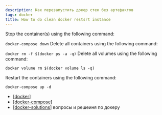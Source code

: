 ```yaml
---
description: Как перезапустить докер стек без артефактов
tags: docker
title: How to do clean docker restsrt instance
---
```

Stop the container(s) using the following command:

`docker-compose down`
Delete all containers using the following command:

`docker rm -f $(docker ps -a -q)`
Delete all volumes using the following command:

`docker volume rm $(docker volume ls -q)`

Restart the containers using the following command:

`docker-compose up -d`

- [[docker]]
- [[docker-compose]]
- [[docker-solutions]] вопросы и решеиня по докеру

[//begin]: # "Autogenerated link references for markdown compatibility"
[docker]: ..%2Flists%2Fdocker "Docker"
[docker-compose]: docker-compose "Docker compose"
[docker-solutions]: docker-solutions "docker solutions"
[//end]: # "Autogenerated link references"